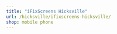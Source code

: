 ```yaml
---
title: "iFixScreens Hicksville"
url: /hicksville/ifixscreens-hicksville/
shop: mobile phone
---
```

